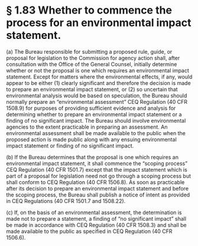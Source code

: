 # § 1.83   Whether to commence the process for an environmental impact statement.

(a) The Bureau responsible for submitting a proposed rule, guide, or proposal for legislation to the Commission for agency action shall, after consultation with the Office of the General Counsel, initially determine whether or not the proposal is one which requires an environmental impact statement. Except for matters where the environmental effects, if any, would appear to be either (1) clearly significant and therefore the decision is made to prepare an environmental impact statement, or (2) so uncertain that environmental analysis would be based on speculation, the Bureau should normally prepare an “environmental assessment” CEQ Regulation (40 CFR 1508.9) for purposes of providing sufficient evidence and analysis for determining whether to prepare an environmental impact statement or a finding of no significant impact. The Bureau should involve environmental agencies to the extent practicable in preparing an assessment. An environmental assessment shall be made available to the public when the proposed action is made public along with any ensuing environmental impact statement or finding of no significant impact.


(b) If the Bureau determines that the proposal is one which requires an environmental impact statement, it shall commence the “scoping process” CEQ Regulation (40 CFR 1501.7) except that the impact statement which is part of a proposal for legislation need not go through a scoping process but shall conform to CEQ Regulation (40 CFR 1506.8). As soon as practicable after its decision to prepare an environmental impact statement and before the scoping process, the Bureau shall publish a notice of intent as provided in CEQ Regulations (40 CFR 1501.7 and 1508.22).


(c) If, on the basis of an environmental assessment, the determination is made not to prepare a statement, a finding of “no significant impact” shall be made in accordance with CEQ Regulation (40 CFR 1508.3) and shall be made available to the public as specified in CEQ Regulation (40 CFR 1506.6).




